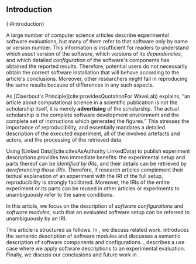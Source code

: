 ## Introduction
{:#introduction}

A large number of computer science articles describe experimental software evaluations,
but many of them refer to that software only by name or version number.
This information is insufficient for readers
to understand which _exact_ version of the software,
which versions of its _dependencies_,
and which detailed _configuration_ of the software's components
has obtained the reported results.
Therefore, potential users do not necessarily obtain the correct software installation
that will behave according to the article's conclusions.
Moreover, other researchers might fail
in reproducing the same results
because of differences in any such aspects.

As [Claerbout's Principle](cite:providesQuotationFor WaveLab) explains,
<q>an article about computational science in a scientific publication
is not the scholarship itself, it is merely **advertising** of the scholarship.
The actual scholarship is the complete software development environment
and the complete set of instructions which generated the figures.</q>
This stresses the importance of reproducibility,
and essentially mandates a detailed description
of the executed experiment,
all of the involved artefacts and actors,
and the processing of the retrieved data.

Using [Linked Data](cite:citesAsAuthority LinkedData)
to publish experiment descriptions provides two immediate benefits:
the experimental setup and parts thereof can be _identified by IRIs_,
and their details can be retrieved by _dereferencing those IRIs_.
Therefore, if research articles complement their textual explanation of an experiment
with the IRI of the full setup, reproducibility is strongly facilitated.
Moreover, the IRIs of the entire experiment or its parts
can be reused in other articles or experiments
to unambiguously refer to the same conditions.

In this article,
we focus on the description of _software configurations_ and _software modules_,
such that an evaluated software setup
can be referred to unambiguously by an IRI.

This article is structured as follows.
In [](#related-work), we discuss related work.
[](#ontology) introduces the semantic description of software modules
and discusses a semantic description of software components and configurations.
[](#use-case), describes a use case where we apply software descriptions
to an experimental evaluation.
Finally, we discuss our conclusions and future work in [](#conclusion).
